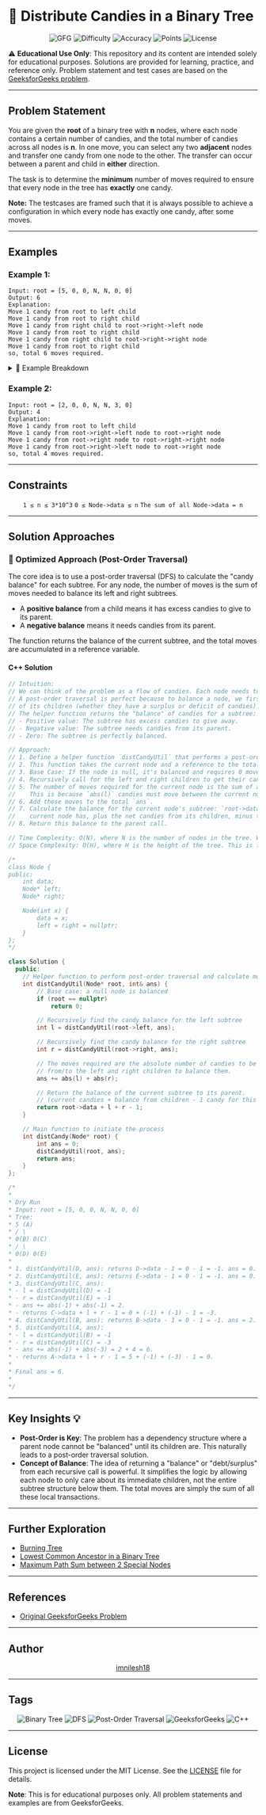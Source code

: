 # 🍬 Distribute Candies in a Binary Tree

<div align="center">

![GFG](https://img.shields.io/badge/GeeksforGeeks-29620F?style=for-the-badge&logo=geeksforgeeks&logoColor=white)
![Difficulty](https://img.shields.io/badge/Difficulty-Hard-red?style=for-the-badge)
![Accuracy](https://img.shields.io/badge/Accuracy-63.24%25-yellow?style=for-the-badge)
![Points](https://img.shields.io/badge/Points-8-blue?style=for-the-badge)
![License](https://img.shields.io/badge/License-MIT-green.svg?style=for-the-badge)

</div>

⚠️ **Educational Use Only**:
This repository and its content are intended solely for educational purposes.
Solutions are provided for learning, practice, and reference only.
Problem statement and test cases are based on the [GeeksforGeeks problem](https://www.geeksforgeeks.org/problems/distribute-candies-in-a-binary-tree/1).

---

## Problem Statement

You are given the **root** of a binary tree with **n** nodes, where each node contains a certain number of candies, and the total number of candies across all nodes is **n**. In one move, you can select any two **adjacent** nodes and transfer one candy from one node to the other. The transfer can occur between a parent and child in **either** direction.

The task is to determine the **minimum** number of moves required to ensure that every node in the tree has **exactly** one candy.

**Note:** The testcases are framed such that it is always possible to achieve a configuration in which every node has exactly one candy, after some moves.

---

## Examples

### Example 1:

```
Input: root = [5, 0, 0, N, N, 0, 0]
Output: 6
Explanation:
Move 1 candy from root to left child
Move 1 candy from root to right child
Move 1 candy from right child to root->right->left node
Move 1 candy from root to right child
Move 1 candy from right child to root->right->right node
Move 1 candy from root to right child
so, total 6 moves required.
```

<details>
<summary>📖 Example Breakdown</summary>

Let's trace the flow for `root = [5, 0, 0, N, N, 0, 0]`.

The tree structure is:

```
      5
     / \
    0   0
       / \
      0   0
```

1.  **Post-Order Traversal:** We start from the leaves. The bottom-left `0` needs 1 candy. Its parent (the right child `0`) gives it one. **Moves = 1**. The parent now has -1 candies.
2.  The bottom-right `0` needs 1 candy. Its parent (the right child `0`) gives it one. **Moves = 1+1=2**. The parent now has -2 candies.
3.  The right child `0` now needs 3 candies (1 for itself and 2 for its children). It gets them from the root. **Moves = 2+3=5**. The root now has `5-3 = 2` candies.
4.  The left child `0` needs 1 candy. It gets it from the root. **Moves = 5+1=6**. The root now has `2-1=1` candy.
5.  The tree is now balanced, and every node has exactly one candy. Total moves = **6**.

</details>

### Example 2:

```
Input: root = [2, 0, 0, N, N, 3, 0]
Output: 4
Explanation:
Move 1 candy from root to left child
Move 1 candy from root->right->left node to root->right node
Move 1 candy from root->right node to root->right->right node
Move 1 candy from root->right->left node to root->right node
so, total 4 moves required.
```

---

## Constraints

<div align="center">

`1 ≤ n ≤ 3*10^3`
`0 ≤ Node->data ≤ n`
`The sum of all Node->data = n`

</div>

---

## Solution Approaches

### 🧠 Optimized Approach (Post-Order Traversal)

The core idea is to use a post-order traversal (DFS) to calculate the "candy balance" for each subtree. For any node, the number of moves is the sum of moves needed to balance its left and right subtrees.

- A **positive balance** from a child means it has excess candies to give to its parent.
- A **negative balance** means it needs candies from its parent.

The function returns the balance of the current subtree, and the total moves are accumulated in a reference variable.

#### C++ Solution

```cpp
// Intuition:
// We can think of the problem as a flow of candies. Each node needs to end up with one candy.
// A post-order traversal is perfect because to balance a node, we first need to know the state
// of its children (whether they have a surplus or deficit of candies).
// The helper function returns the "balance" of candies for a subtree:
// - Positive value: The subtree has excess candies to give away.
// - Negative value: The subtree needs candies from its parent.
// - Zero: The subtree is perfectly balanced.

// Approach:
// 1. Define a helper function `distCandyUtil` that performs a post-order traversal (DFS).
// 2. This function takes the current node and a reference to the total moves (`ans`) as arguments.
// 3. Base Case: If the node is null, it's balanced and requires 0 moves, so return 0.
// 4. Recursively call for the left and right children to get their candy balances (`l` and `r`).
// 5. The number of moves required for the current node is the sum of absolute balances of its children (`abs(l) + abs(r)`).
//    This is because `abs(l)` candies must move between the current node and its left child, and `abs(r)` for the right child.
// 6. Add these moves to the total `ans`.
// 7. Calculate the balance for the current node's subtree: `root->data + l + r - 1`. This is the number of candies the
//    current node has, plus the net candies from its children, minus the one candy it keeps for itself.
// 8. Return this balance to the parent call.

// Time Complexity: O(N), where N is the number of nodes in the tree. We visit each node exactly once.
// Space Complexity: O(H), where H is the height of the tree. This is for the recursion stack space. In the worst case (a skewed tree), it can be O(N).

/*
class Node {
public:
    int data;
    Node* left;
    Node* right;

    Node(int x) {
        data = x;
        left = right = nullptr;
    }
};
*/

class Solution {
  public:
    // Helper function to perform post-order traversal and calculate moves
    int distCandyUtil(Node* root, int& ans) {
        // Base case: a null node is balanced
        if (root == nullptr)
            return 0;

        // Recursively find the candy balance for the left subtree
        int l = distCandyUtil(root->left, ans);

        // Recursively find the candy balance for the right subtree
        int r = distCandyUtil(root->right, ans);

        // The moves required are the absolute number of candies to be moved
        // from/to the left and right children to balance them.
        ans += abs(l) + abs(r);

        // Return the balance of the current subtree to its parent.
        // (current candies + balance from children - 1 candy for this node)
        return root->data + l + r - 1;
    }

    // Main function to initiate the process
    int distCandy(Node* root) {
        int ans = 0;
        distCandyUtil(root, ans);
        return ans;
    }
};

/*
*
* Dry Run
* Input: root = [5, 0, 0, N, N, 0, 0]
* Tree:
* 5 (A)
* / \
* 0(B) 0(C)
* / \
* 0(D) 0(E)
*
* 1. distCandyUtil(D, ans): returns D->data - 1 = 0 - 1 = -1. ans = 0.
* 2. distCandyUtil(E, ans): returns E->data - 1 = 0 - 1 = -1. ans = 0.
* 3. distCandyUtil(C, ans):
* - l = distCandyUtil(D) = -1
* - r = distCandyUtil(E) = -1
* - ans += abs(-1) + abs(-1) = 2.
* - returns C->data + l + r - 1 = 0 + (-1) + (-1) - 1 = -3.
* 4. distCandyUtil(B, ans): returns B->data - 1 = 0 - 1 = -1. ans = 2.
* 5. distCandyUtil(A, ans):
* - l = distCandyUtil(B) = -1
* - r = distCandyUtil(C) = -3
* - ans += abs(-1) + abs(-3) = 2 + 4 = 6.
* - returns A->data + l + r - 1 = 5 + (-1) + (-3) - 1 = 0.
*
* Final ans = 6.
*
*/
```

---

## Key Insights 💡

- **Post-Order is Key**: The problem has a dependency structure where a parent node cannot be "balanced" until its children are. This naturally leads to a post-order traversal solution.
- **Concept of Balance**: The idea of returning a "balance" or "debt/surplus" from each recursive call is powerful. It simplifies the logic by allowing each node to only care about its immediate children, not the entire subtree structure below them. The total moves are simply the sum of all these local transactions.

---

## Further Exploration

- [Burning Tree](https://www.geeksforgeeks.org/problems/burning-tree/1)
- [Lowest Common Ancestor in a Binary Tree](https://www.geeksforgeeks.org/problems/lowest-common-ancestor-in-a-binary-tree/1)
- [Maximum Path Sum between 2 Special Nodes](https://www.geeksforgeeks.org/problems/maximum-path-sum-between-2-special-nodes/1)

---

## References

- [Original GeeksforGeeks Problem](https://www.geeksforgeeks.org/problems/distribute-candies-in-a-binary-tree/1)

---

## Author

<div align="center">

[imnilesh18](https://github.com/imnilesh18)

</div>

---

## Tags

<div align="center">

![Binary Tree](https://img.shields.io/badge/Binary%20Tree-2A8B9D?style=for-the-badge)
![DFS](https://img.shields.io/badge/DFS-4B8BBE?style=for-the-badge)
![Post-Order Traversal](https://img.shields.io/badge/Post--Order-9CC4E4?style=for-the-badge)
![GeeksforGeeks](https://img.shields.io/badge/GFG-29620F?style=for-the-badge)
![C++](https://img.shields.io/badge/C%2B%2B-00599C?style=for-the-badge&logo=c%2B%2B&logoColor=white)

</div>

---

## License

This project is licensed under the MIT License. See the [LICENSE](LICENSE) file for details.

**Note**: This is for educational purposes only. All problem statements and examples are from GeeksforGeeks.
